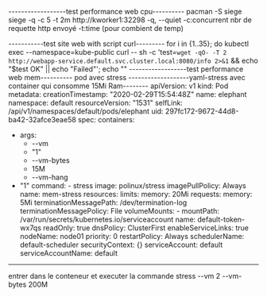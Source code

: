 ------------------test performance web cpu----------
pacman -S siege
siege -q -c 5 -t 2m http://kworker1:32298
-q, --quiet
-c:concurrent nbr de requette http envoyé
-t:time (pour combient de temp)

-----------test site web with script curl---------
for i in {1..35}; do
   kubectl exec --namespace=kube-public curl -- sh -c 'test=`wget -qO- -T 2  http://webapp-service.default.svc.cluster.local:8080/info 2>&1` && echo "$test OK" || echo "Failed"';
   echo ""
------------------test performance web mem----------
pod avec stress
-------------------yaml-stress avec container qui consomme 15Mi Ram--------
apiVersion: v1
kind: Pod
metadata:
  creationTimestamp: "2020-02-29T15:54:48Z"
  name: elephant
  namespace: default
  resourceVersion: "1531"
  selfLink: /api/v1/namespaces/default/pods/elephant
  uid: 297fc172-9672-44d8-ba42-32afce3eae58
spec:
  containers:
  - args:
    - --vm
    - "1"
    - --vm-bytes
    - 15M
    - --vm-hang
   - "1"
    command:
    - stress
    image: polinux/stress
    imagePullPolicy: Always
    name: mem-stress
    resources:
      limits:
        memory: 20Mi
      requests:
        memory: 5Mi
    terminationMessagePath: /dev/termination-log
    terminationMessagePolicy: File
    volumeMounts:
    - mountPath: /var/run/secrets/kubernetes.io/serviceaccount
      name: default-token-wx7qs
      readOnly: true
  dnsPolicy: ClusterFirst
  enableServiceLinks: true
  nodeName: node01
  priority: 0
  restartPolicy: Always
  schedulerName: default-scheduler
  securityContext: {}
  serviceAccount: default
  serviceAccountName: default
---------------------------------------------------------------


entrer dans le conteneur et executer la commande
stress --vm 2 --vm-bytes 200M
